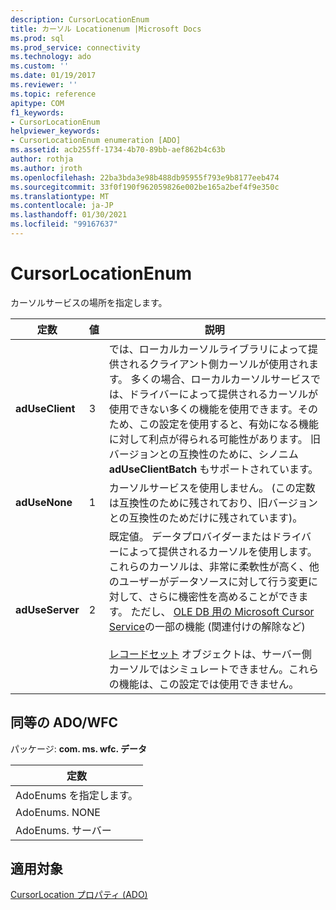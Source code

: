 ```yaml
---
description: CursorLocationEnum
title: カーソル Locationenum |Microsoft Docs
ms.prod: sql
ms.prod_service: connectivity
ms.technology: ado
ms.custom: ''
ms.date: 01/19/2017
ms.reviewer: ''
ms.topic: reference
apitype: COM
f1_keywords:
- CursorLocationEnum
helpviewer_keywords:
- CursorLocationEnum enumeration [ADO]
ms.assetid: acb255ff-1734-4b70-89bb-aef862b4c63b
author: rothja
ms.author: jroth
ms.openlocfilehash: 22ba3bda3e98b488db95955f793e9b8177eeb474
ms.sourcegitcommit: 33f0f190f962059826e002be165a2bef4f9e350c
ms.translationtype: MT
ms.contentlocale: ja-JP
ms.lasthandoff: 01/30/2021
ms.locfileid: "99167637"
---
```

# <a name="cursorlocationenum"></a>CursorLocationEnum
カーソルサービスの場所を指定します。  
  
|定数|値|説明|  
|--------------|-----------|-----------------|  
|**adUseClient**|3|では、ローカルカーソルライブラリによって提供されるクライアント側カーソルが使用されます。 多くの場合、ローカルカーソルサービスでは、ドライバーによって提供されるカーソルが使用できない多くの機能を使用できます。そのため、この設定を使用すると、有効になる機能に対して利点が得られる可能性があります。 旧バージョンとの互換性のために、シノニム **adUseClientBatch** もサポートされています。|  
|**adUseNone**|1|カーソルサービスを使用しません。 (この定数は互換性のために残されており、旧バージョンとの互換性のためだけに残されています)。|  
|**adUseServer**|2|既定値。 データプロバイダーまたはドライバーによって提供されるカーソルを使用します。 これらのカーソルは、非常に柔軟性が高く、他のユーザーがデータソースに対して行う変更に対して、さらに機密性を高めることができます。 ただし、 [OLE DB 用の Microsoft Cursor Service](../../guide/data/the-microsoft-cursor-service-for-ole-db.md)の一部の機能 (関連付けの解除など)<br /><br /> [レコードセット](./recordset-object-ado.md) オブジェクトは、サーバー側カーソルではシミュレートできません。これらの機能は、この設定では使用できません。|  
  
## <a name="adowfc-equivalent"></a>同等の ADO/WFC  
 パッケージ: **com. ms. wfc. データ**  
  
|定数|  
|--------------|  
|AdoEnums を指定します。|  
|AdoEnums. NONE|  
|AdoEnums. サーバー|  
  
## <a name="applies-to"></a>適用対象  
 [CursorLocation プロパティ (ADO)](./cursorlocation-property-ado.md)